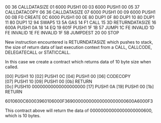 00      36        CALLDATASIZE
01      6000      PUSH1 00
03      6000      PUSH1 00
05      37        CALLDATACOPY
06      36        CALLDATASIZE
07      6000      PUSH1 00
09      6000      PUSH1 00
0B      F0        CREATE
0C      6000      PUSH1 00
0E      80        DUP1
0F      80        DUP1
10      80        DUP1
11      80        DUP1
12      94        SWAP5
13      5A        GAS
14      F1        CALL
15      3D        RETURNDATASIZE
16      600A      PUSH1 0A
18      14        EQ
19      601F      PUSH1 1F
1B      57        JUMPI
1C      FE        INVALID
1D      FE        INVALID
1E      FE        INVALID
1F      5B        JUMPDEST
20      00        STOP

New instruction encountered is RETURNDATASIZE which pushes to stack, the size of return data
of last execution context from a CALL, CALLCODE, DELEGATECALL or STATICCALL.

In this case we create a contract which returns data of 10 byte size when called.

[00]	PUSH1	10
[02]	PUSH1	0C
[04]	PUSH1	00
[06]	CODECOPY	
[07]	PUSH1	10
[09]	PUSH1	00
[0b]	RETURN	
[0c]	PUSH10	00000000000000000000
[17]	PUSH1	0A
[19]	PUSH1	00
[1b]	RETURN	

6010600C60003960106000F36900000000000000000000600A6000F3

This contract above will return the data of 00000000000000000000600, which is 10 bytes.